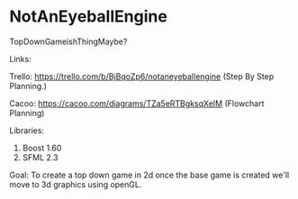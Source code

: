 # NotAnEyeballEngine
TopDownGameishThingMaybe?

Links:

Trello: https://trello.com/b/BjBqoZp6/notaneyeballengine (Step By Step Planning.)

Cacoo: https://cacoo.com/diagrams/TZa5eRTBgksqXeIM (Flowchart Planning)

Libraries:
1. Boost 1.60
2. SFML 2.3

Goal:
To create a top down game in 2d once the base game is created we'll move to 3d graphics using openGL.
